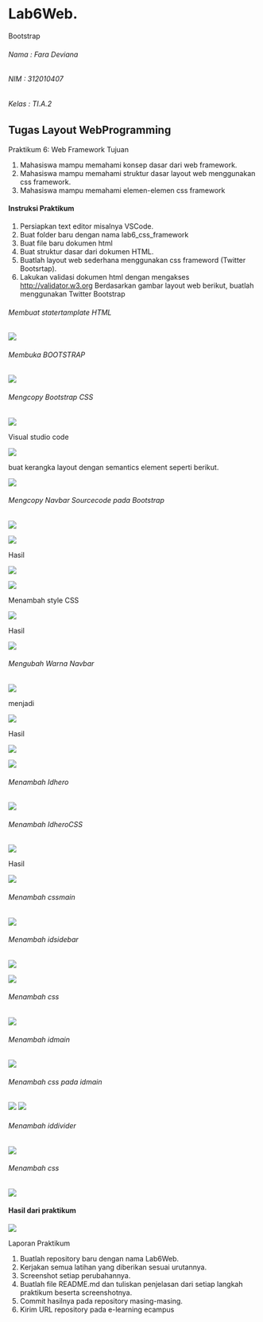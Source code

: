 # Lab6Web.
Bootstrap

###### Nama : Fara Deviana
###### NIM : 312010407
###### Kelas : TI.A.2

## Tugas Layout WebProgramming

Praktikum 6: Web Framework
Tujuan
1. Mahasiswa mampu memahami konsep dasar dari web framework.
2. Mahasiswa mampu memahami struktur dasar layout web menggunakan css framework.
3. Mahasiswa mampu memahami elemen-elemen css framework

#### Instruksi Praktikum

1. Persiapkan text editor misalnya VSCode.
2. Buat folder baru dengan nama lab6_css_framework
3. Buat file baru dokumen html
4. Buat struktur dasar dari dokumen HTML.
5. Buatlah layout web sederhana menggunakan css frameword (Twitter Bootsrtap).
6. Lakukan validasi dokumen html dengan mengakses http://validator.w3.org
Berdasarkan gambar layout web berikut, buatlah menggunakan Twitter Bootstrap

###### Membuat statertamplate HTML

![](images/1%20statertemplate.jpg)

 ###### Membuka BOOTSTRAP
 
![](images/exceptleft2.jpg)

###### Mengcopy Bootstrap CSS

![](images/2%20statertemplate.jpg)

Visual studio code

![](images/3%20addcssbs.jpg)

buat kerangka layout dengan semantics element seperti berikut.

![](images/4%20addlayout.jpg)

###### Mengcopy Navbar Sourcecode pada Bootstrap

![](images/5%20copynavbar.jpg)

![](images/6%20navbarvsc.jpg)

Hasil

![](images/7%20hasilnavbar.jpg)

![](images/8%20editnavbar.jpg)

Menambah style CSS

![](images/9%20addlayout.jpg)

Hasil

![](images/9%20addlayoutbrowser.jpg)

###### Mengubah Warna Navbar

![](images/10%20changecolor.jpg)


menjadi


![](images/11%20changecolorbr.jpg)


Hasil


![](images/exceptleft.jpg)

![](images/12%20changecolorbr.jpg)

###### Menambah Idhero

![](images/13%20idhero.jpg)

###### Menambah IdheroCSS

![](images/13%20idherocss.jpg)

Hasil

![](images/14%20idheroresult.jpg)

###### Menambah cssmain

![](images/15%20cssmain.jpg)

###### Menambah idsidebar

![](images/16%20addwidget.jpg)


![](images/17%20addwidget.jpg)

###### Menambah css

![](images/18%csswidget.jpg)

###### Menambah idmain

![](images/19%20mainhtml.jpg)


###### Menambah css pada idmain

![](images/20%20maincss1.jpg)
![](images/21%20maincss2.jpg)

###### Menambah iddivider

![](images/22%20divider.jpg)

###### Menambah css


![](images/23%20cssdivider.jpg)

#### Hasil dari praktikum

![](images/24%20end.jpg)

Laporan Praktikum
1. Buatlah repository baru dengan nama Lab6Web.
2. Kerjakan semua latihan yang diberikan sesuai urutannya.
3. Screenshot setiap perubahannya.
4. Buatlah file README.md dan tuliskan penjelasan dari setiap langkah praktikum beserta 
screenshotnya.
5. Commit hasilnya pada repository masing-masing.
6. Kirim URL repository pada e-learning ecampus
